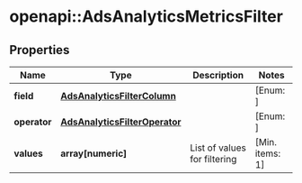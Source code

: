 # openapi::AdsAnalyticsMetricsFilter


## Properties
Name | Type | Description | Notes
------------ | ------------- | ------------- | -------------
**field** | [**AdsAnalyticsFilterColumn**](AdsAnalyticsFilterColumn.md) |  | [Enum: ] 
**operator** | [**AdsAnalyticsFilterOperator**](AdsAnalyticsFilterOperator.md) |  | [Enum: ] 
**values** | **array[numeric]** | List of values for filtering | [Min. items: 1] 


